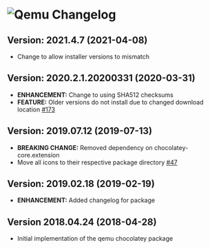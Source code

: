# ![Qemu Changelog](https://img.shields.io/badge/Qemu-Package%20Changelog-blue.svg?style=for-the-badge)

## Version: 2021.4.7 (2021-04-08)

- Change to allow installer versions to mismatch

## Version: 2020.2.1.20200331 (2020-03-31)

- **ENHANCEMENT:** Change to using SHA512 checksums
- **FEATURE:** Older versions do not install due to changed download location [#173](https://github.com/AdmiringWorm/chocolatey-packages/issues/173)

## Version: 2019.07.12 (2019-07-13)

- **BREAKING CHANGE:** Removed dependency on chocolatey-core.extension
- Move all icons to their respective package directory [#47](https://github.com/AdmiringWorm/chocolatey-packages/issues/47)

## Version: 2019.02.18 (2019-02-19)

- **ENHANCEMENT:** Added changelog for package

## Version 2018.04.24 (2018-04-28)

- Initial implementation of the qemu chocolatey package
